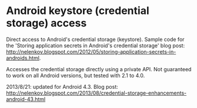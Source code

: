 Android keystore (credential storage) access
============================================

Direct access to Android's credential storage (keystore). Sample code for the 
'Storing application secrets in Android's credential storage' blog post: http://nelenkov.blogspot.com/2012/05/storing-application-secrets-in-androids.html. 

Accesses the credential storage directly using a private API. Not guaranteed to
 work on all Android versions, but tested with 2.1 to 4.0. 

2013/8/21: updated for Android 4.3. Blog post: 
http://nelenkov.blogspot.com/2013/08/credential-storage-enhancements-android-43.html

